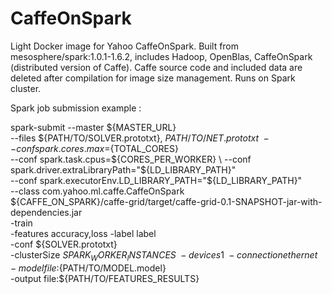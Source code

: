 # CaffeOnSpark

Light Docker image for Yahoo CaffeOnSpark.
Built from mesosphere/spark:1.0.1-1.6.2, includes Hadoop, OpenBlas, CaffeOnSpark (distributed version of Caffe).
Caffe source code and included data are deleted after compilation for image size management.
Runs on Spark cluster.

Spark job submission example :

spark-submit --master ${MASTER_URL} \
--files ${PATH/TO/SOLVER.prototxt}, ${PATH/TO/NET.prototxt} \
--conf spark.cores.max=${TOTAL_CORES} \
--conf spark.task.cpus=${CORES_PER_WORKER} \
--conf spark.driver.extraLibraryPath="${LD_LIBRARY_PATH}" \
--conf spark.executorEnv.LD_LIBRARY_PATH="${LD_LIBRARY_PATH}" \
--class com.yahoo.ml.caffe.CaffeOnSpark \
${CAFFE_ON_SPARK}/caffe-grid/target/caffe-grid-0.1-SNAPSHOT-jar-with-dependencies.jar \
-train \
-features accuracy,loss -label label \
-conf ${SOLVER.prototxt} \
-clusterSize ${SPARK_WORKER_INSTANCES} \
-devices 1 \
-connection ethernet \
-model file:${PATH/TO/MODEL.model} \
-output file:${PATH/TO/FEATURES_RESULTS}
